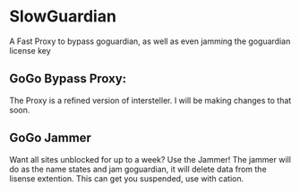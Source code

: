 # SlowGuardian
A Fast Proxy to bypass goguardian, as well as even jamming the goguardian license key 


## GoGo Bypass Proxy:
The Proxy is a refined version of intersteller. I will be making changes to that soon.

## GoGo Jammer
Want all sites unblocked for up to a week? Use the Jammer! The jammer will do as the name states and jam goguardian, it will delete data from the lisense extention. This can get you suspended, use with cation. 